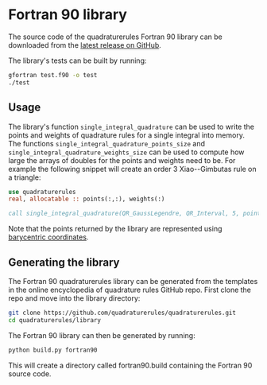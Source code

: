 # Fortran 90 library

The source code of the quadraturerules Fortran 90 library can be downloaded from the
[latest release on GitHub](https://github.com/quadraturerules/quadraturerules/releases/latest/).

The library's tests can be built by running:

```bash
gfortran test.f90 -o test
./test
```

## Usage

The library's function `single_integral_quadrature` can be used to write the points and weights
of quadrature rules for a single integral into memory. The functions `single_integral_quadrature_points_size` and
`single_integral_quadrature_weights_size` can be used to compute how large the arrays of doubles for the points and weights
need to be. For example the following snippet will create an order 3 Xiao--Gimbutas rule on a
triangle:

```fortran
use quadraturerules
real, allocatable :: points(:,:), weights(:)

call single_integral_quadrature(QR_GaussLegendre, QR_Interval, 5, points, weights)
```

Note that the points returned by the library are represented using
[barycentric coordinates](/barycentric.md).

## Generating the library
The Fortran 90 quadraturerules library can be generated from the templates in the online encyclopedia
of quadrature rules GitHub repo. First clone the repo and move into the library directory:

```bash
git clone https://github.com/quadraturerules/quadraturerules.git
cd quadraturerules/library
```

The Fortran 90 library can then be generated by running:

```bash
python build.py fortran90
```

This will create a directory called fortran90.build containing the Fortran 90 source code.

